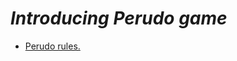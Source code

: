 # *Introducing Perudo game*
- [Perudo rules.](https://drive.google.com/file/d/1BMG5oP0IqFjUksDHWaqN851e3ZiyZCVS/view?usp=drive_link)
